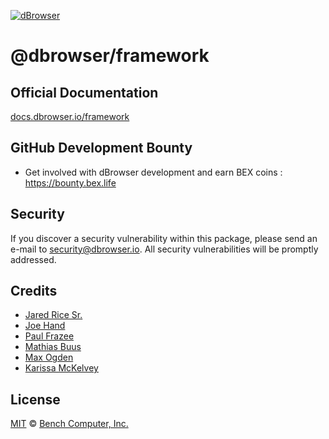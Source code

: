 [![dBrowser](https://raw.githubusercontent.com/DistributedWeb/dweb-design/master/repo-headers/dbrowser-repo-header.png)](https://dbrowser.io)<br>

# @dbrowser/framework

## Official Documentation
[docs.dbrowser.io/framework](http://docs.dbrowser.io/framework)

## GitHub Development Bounty

- Get involved with dBrowser development and earn BEX coins : https://bounty.bex.life

## Security

If you discover a security vulnerability within this package, please send an e-mail to security@dbrowser.io. All security vulnerabilities will be promptly addressed.

## Credits

- [Jared Rice Sr.](https://github.com/jaredricesr)
- [Joe Hand](https://github.com/joehand)
- [Paul Frazee](https://github.com/pfrazee)
- [Mathias Buus](https://github.com/mafintosh)
- [Max Ogden](https://github.com/maxogden)
- [Karissa McKelvey](https://github.com/karissa)

## License

[MIT](LICENSE.md) © [Bench Computer, Inc.](https://benchx.io)
